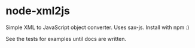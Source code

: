 node-xml2js
===========
Simple XML to JavaScript object converter.  Uses sax-js.  Install with npm :)

See the tests for examples until docs are written.
